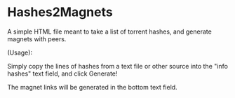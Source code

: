 # Hashes2Magnets
A simple HTML file meant to take a list of torrent hashes, and generate magnets with peers.


(Usage):

Simply copy the lines of hashes from a text file or other source into the "info hashes" text field, and click Generate!

The magnet links will be generated in the bottom text field.
